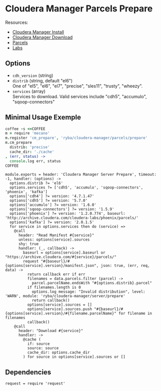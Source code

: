 
# Cloudera Manager Parcels Prepare

Resources:

*   [Cloudera Manager Install](http://www.cloudera.com/documentation/enterprise/latest/topics/cm_ig_install_path_c.html)
*   [Cloudera Manager Download](http://www.cloudera.com/documentation/enterprise/release-notes/topics/cm_vd.html)
*   [Parcels](http://www.cloudera.com/documentation/enterprise/latest/topics/cm_ig_create_local_parcel_repo.html#concept_y2w_13s_zr)
*   [Labs](http://www.cloudera.com/developers/cloudera-labs.html)

## Options

*   `cdh_version` (string)   
*   `distrib` (string, default "el6")   
    One of "el5", "el6", "el7", "precise", "sles11", "trusty", "wheezy".   
*   `services` (array)   
    Services to download. Valid services include "cdh5", "accumulo",
    "sqoop-connectors"

## Minimal Usage Exemple

```coffee
coffee -s <<COFFEE
m = require 'mecano'
m.register 'cm_prepare', 'ryba/cloudera-manager/parcels/prepare'
m.cm_prepare
  distrib: 'precise'
  cache_dir: './cache'
, (err, status) ->
  console.log err, status
COFFEE
```

    module.exports = header: 'Cloudera Manager Server Prepare', timeout: -1, handler: (options) ->
      options.distrib ?= 'el6'
      options.services ?= ['cdh5', 'accumulo', 'sqoop-connectors', 'phoenix', 'kafka']
      options['cdh4'] ?= version: '4.7.1.47'
      options['cdh5'] ?= version: '5.7.0'
      options['accumulo'] ?= version: '1.6.0'
      options['sqoop-connectors'] ?= version: '1.5.9'
      options['phoenix'] ?= version: '1.2.0.774', baseurl: 'http://archive.cloudera.com/cloudera-labs/phoenix/parcels/'
      options['kafka'] ?= version: '2.0.1.5'
      for service in options.services then do (service) =>
        @call
          header: "Read Manifest #{service}"
          unless: options[service].sources
          shy: true
          handler: (_, callback) ->
            baseurl = options[service].baseurl or "https://archive.cloudera.com/#{service}/parcels/"
            request "#{baseurl}/#{options[service].version}/manifest.json", json: true, (err, req, data) ->
              return callback err if err
              filenames = data.parcels.filter (parcel) ->
                parcel.parcelName.endsWith "#{options.distrib}.parcel"
              if filenames.length is 0
                options.log message: "Invalid distribution", level: 'WARN', module: 'ryba/cloudera-manager/server/prepare'
                return callback()
              options[service].sources = []
              options[service].sources.push "#{baseurl}/#{options[service].version}/#{filename.parcelName}" for filename in filenames
              callback()
        @call
          header: "Download #{service}"
          handler: ->
            @cache (
              if: source
              source: source
              cache_dir: options.cache_dir
            ) for source in options[service].sources or []

## Dependencies

    request = require 'request'

